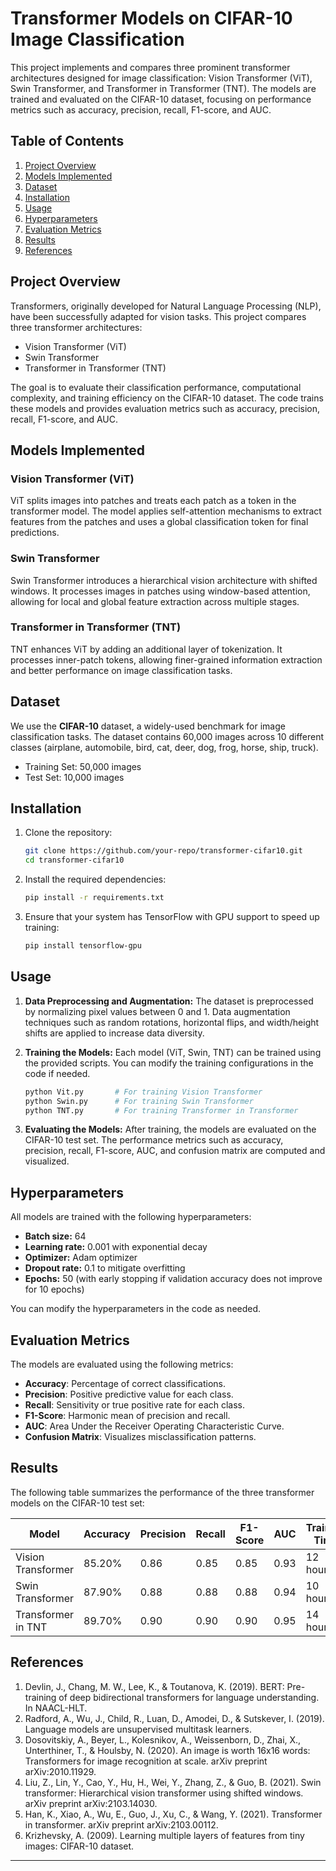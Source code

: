 # Transformer Models on CIFAR-10 Image Classification

This project implements and compares three prominent transformer architectures designed for image classification: Vision Transformer (ViT), Swin Transformer, and Transformer in Transformer (TNT). The models are trained and evaluated on the CIFAR-10 dataset, focusing on performance metrics such as accuracy, precision, recall, F1-score, and AUC.

## Table of Contents
1. [Project Overview](#project-overview)
2. [Models Implemented](#models-implemented)
3. [Dataset](#dataset)
4. [Installation](#installation)
5. [Usage](#usage)
6. [Hyperparameters](#hyperparameters)
7. [Evaluation Metrics](#evaluation-metrics)
8. [Results](#results)
9. [References](#references)

## Project Overview

Transformers, originally developed for Natural Language Processing (NLP), have been successfully adapted for vision tasks. This project compares three transformer architectures:
- Vision Transformer (ViT)
- Swin Transformer
- Transformer in Transformer (TNT)

The goal is to evaluate their classification performance, computational complexity, and training efficiency on the CIFAR-10 dataset. The code trains these models and provides evaluation metrics such as accuracy, precision, recall, F1-score, and AUC.

## Models Implemented

### Vision Transformer (ViT)
ViT splits images into patches and treats each patch as a token in the transformer model. The model applies self-attention mechanisms to extract features from the patches and uses a global classification token for final predictions.

### Swin Transformer
Swin Transformer introduces a hierarchical vision architecture with shifted windows. It processes images in patches using window-based attention, allowing for local and global feature extraction across multiple stages.

### Transformer in Transformer (TNT)
TNT enhances ViT by adding an additional layer of tokenization. It processes inner-patch tokens, allowing finer-grained information extraction and better performance on image classification tasks.

## Dataset

We use the **CIFAR-10** dataset, a widely-used benchmark for image classification tasks. The dataset contains 60,000 images across 10 different classes (airplane, automobile, bird, cat, deer, dog, frog, horse, ship, truck).

- Training Set: 50,000 images
- Test Set: 10,000 images

## Installation

1. Clone the repository:
   ```bash
   git clone https://github.com/your-repo/transformer-cifar10.git
   cd transformer-cifar10
   ```

2. Install the required dependencies:
   ```bash
   pip install -r requirements.txt
   ```

3. Ensure that your system has TensorFlow with GPU support to speed up training:
   ```bash
   pip install tensorflow-gpu
   ```

## Usage

1. **Data Preprocessing and Augmentation:**
   The dataset is preprocessed by normalizing pixel values between 0 and 1. Data augmentation techniques such as random rotations, horizontal flips, and width/height shifts are applied to increase data diversity.

2. **Training the Models:**
   Each model (ViT, Swin, TNT) can be trained using the provided scripts. You can modify the training configurations in the code if needed.
   ```bash
   python Vit.py       # For training Vision Transformer
   python Swin.py      # For training Swin Transformer
   python TNT.py       # For training Transformer in Transformer
   ```

3. **Evaluating the Models:**
   After training, the models are evaluated on the CIFAR-10 test set. The performance metrics such as accuracy, precision, recall, F1-score, AUC, and confusion matrix are computed and visualized.

## Hyperparameters

All models are trained with the following hyperparameters:

- **Batch size:** 64
- **Learning rate:** 0.001 with exponential decay
- **Optimizer:** Adam optimizer
- **Dropout rate:** 0.1 to mitigate overfitting
- **Epochs:** 50 (with early stopping if validation accuracy does not improve for 10 epochs)

You can modify the hyperparameters in the code as needed.

## Evaluation Metrics

The models are evaluated using the following metrics:
- **Accuracy**: Percentage of correct classifications.
- **Precision**: Positive predictive value for each class.
- **Recall**: Sensitivity or true positive rate for each class.
- **F1-Score**: Harmonic mean of precision and recall.
- **AUC**: Area Under the Receiver Operating Characteristic Curve.
- **Confusion Matrix**: Visualizes misclassification patterns.

## Results

The following table summarizes the performance of the three transformer models on the CIFAR-10 test set:

| Model               | Accuracy | Precision | Recall | F1-Score | AUC  | Training Time | Inference Time |
|---------------------|----------|-----------|--------|----------|------|---------------|----------------|
| Vision Transformer  | 85.20%   | 0.86      | 0.85   | 0.85     | 0.93 | 12 hours      | 12 ms          |
| Swin Transformer    | 87.90%   | 0.88      | 0.88   | 0.88     | 0.94 | 10 hours      | 10 ms          |
| Transformer in TNT  | 89.70%   | 0.90      | 0.90   | 0.90     | 0.95 | 14 hours      | 13 ms          |

## References

1. Devlin, J., Chang, M. W., Lee, K., & Toutanova, K. (2019). BERT: Pre-training of deep bidirectional transformers for language understanding. In NAACL-HLT.
2. Radford, A., Wu, J., Child, R., Luan, D., Amodei, D., & Sutskever, I. (2019). Language models are unsupervised multitask learners.
3. Dosovitskiy, A., Beyer, L., Kolesnikov, A., Weissenborn, D., Zhai, X., Unterthiner, T., & Houlsby, N. (2020). An image is worth 16x16 words: Transformers for image recognition at scale. arXiv preprint arXiv:2010.11929.
4. Liu, Z., Lin, Y., Cao, Y., Hu, H., Wei, Y., Zhang, Z., & Guo, B. (2021). Swin transformer: Hierarchical vision transformer using shifted windows. arXiv preprint arXiv:2103.14030.
5. Han, K., Xiao, A., Wu, E., Guo, J., Xu, C., & Wang, Y. (2021). Transformer in transformer. arXiv preprint arXiv:2103.00112.
6. Krizhevsky, A. (2009). Learning multiple layers of features from tiny images: CIFAR-10 dataset.

---
